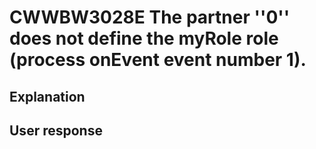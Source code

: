 # CWWBW3028E The partner ''0'' does not define the myRole role (process onEvent event number 1).

## Explanation

## User response